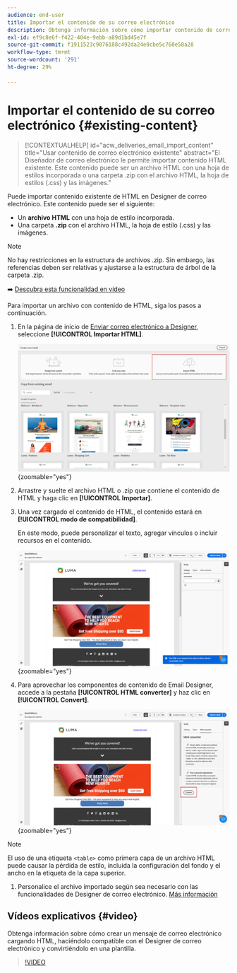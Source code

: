 ```yaml
---
audience: end-user
title: Importar el contenido de su correo electrónico
description: Obtenga información sobre cómo importar contenido de correo electrónico
exl-id: ef9c8e6f-f422-404e-9ebb-a89d1bd45e7f
source-git-commit: f1911523c9076188c492da24e0cbe5c760e58a28
workflow-type: tm+mt
source-wordcount: '291'
ht-degree: 29%

---
```


# Importar el contenido de su correo electrónico {#existing-content}

>[!CONTEXTUALHELP]
>id="acw_deliveries_email_import_content"
>title="Usar contenido de correo electrónico existente"
>abstract="El Diseñador de correo electrónico le permite importar contenido HTML existente. Este contenido puede ser un archivo HTML con una hoja de estilos incorporada o una carpeta .zip con el archivo HTML, la hoja de estilos (.css) y las imágenes."

Puede importar contenido existente de HTML en Designer de correo electrónico. Este contenido puede ser el siguiente:

* Un **archivo HTML** con una hoja de estilo incorporada.
* Una carpeta **.zip** con el archivo HTML, la hoja de estilo (.css) y las imágenes.

>[!NOTE]
>
>No hay restricciones en la estructura de archivos .zip. Sin embargo, las referencias deben ser relativas y ajustarse a la estructura de árbol de la carpeta .zip.

➡️ [Descubra esta funcionalidad en vídeo](#video)

Para importar un archivo con contenido de HTML, siga los pasos a continuación.

1. En la página de inicio de [Enviar correo electrónico a Designer](get-started-email-designer.md), seleccione **[!UICONTROL Importar HTML]**.

   ![Captura de pantalla que muestra la opción Importar HTML en la página de inicio de Designer de correo electrónico.](assets/html-import.png){zoomable="yes"}

1. Arrastre y suelte el archivo HTML o .zip que contiene el contenido de HTML y haga clic en **[!UICONTROL Importar]**.

1. Una vez cargado el contenido de HTML, el contenido estará en **[!UICONTROL modo de compatibilidad]**.

   En este modo, puede personalizar el texto, agregar vínculos o incluir recursos en el contenido.

   ![Captura de pantalla que muestra el contenido subido de HTML en modo de compatibilidad.](assets/html-imported.png){zoomable="yes"}

1. Para aprovechar los componentes de contenido de Email Designer, accede a la pestaña **[!UICONTROL HTML converter]** y haz clic en **[!UICONTROL Convert]**.

   ![Captura de pantalla que muestra la ficha Convertidor de HTML y el botón Convertir.](assets/html-imported-2.png){zoomable="yes"}

>[!NOTE]
>
>El uso de una etiqueta `<table>` como primera capa de un archivo HTML puede causar la pérdida de estilo, incluida la configuración del fondo y el ancho en la etiqueta de la capa superior.

1. Personalice el archivo importado según sea necesario con las funcionalidades de Designer de correo electrónico. [Más información](content-components.md)

## Vídeos explicativos {#video}

Obtenga información sobre cómo crear un mensaje de correo electrónico cargando HTML, haciéndolo compatible con el Designer de correo electrónico y convirtiéndolo en una plantilla.

>[!VIDEO](https://video.tv.adobe.com/v/3427633/?quality=12)